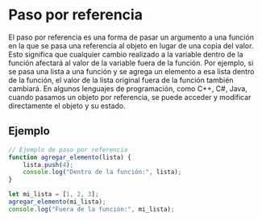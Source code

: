 # Paso por referencia

El paso por referencia es una forma de pasar un argumento a una función en la que se pasa una referencia al objeto en lugar de una copia del valor. Esto significa que cualquier cambio realizado a la variable dentro de la función afectará al valor de la variable fuera de la función. Por ejemplo, si se pasa una lista a una función y se agrega un elemento a esa lista dentro de la función, el valor de la lista original fuera de la función también cambiará. En algunos lenguajes de programación, como C++, C#, Java, cuando pasamos un objeto por referencia, se puede acceder y modificar directamente el objeto y su estado.

## Ejemplo

```js
// Ejemplo de paso por referencia
function agregar_elemento(lista) {
    lista.push(4);
    console.log("Dentro de la función:", lista);
}

let mi_lista = [1, 2, 3];
agregar_elemento(mi_lista);
console.log("Fuera de la función:", mi_lista);
```
